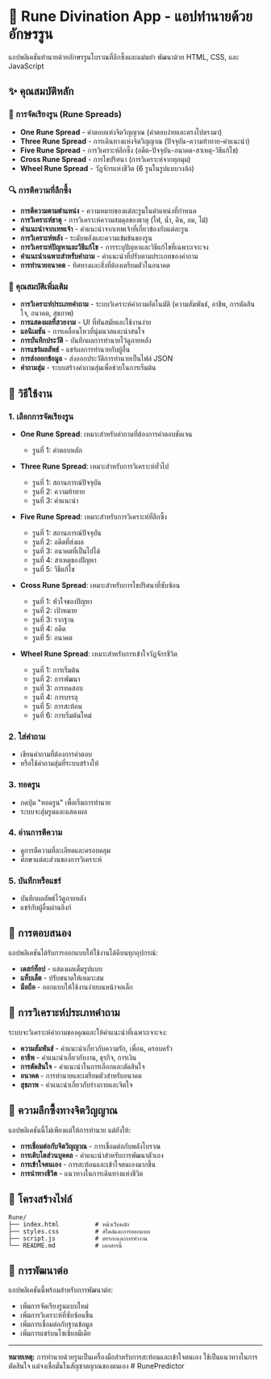 # 🔮 Rune Divination App - แอปทำนายด้วยอักษรรูน

แอปพลิเคชันทำนายด้วยอักษรรูนโบราณที่ลึกซึ้งและแม่นยำ พัฒนาด้วย HTML, CSS, และ JavaScript

## ✨ คุณสมบัติหลัก

### 🎯 การจัดเรียงรูน (Rune Spreads)
- **One Rune Spread** - คำตอบแห่งจิตวิญญาณ (คำตอบง่ายและตรงไปตรงมา)
- **Three Rune Spread** - การเดินทางแห่งจิตวิญญาณ (ปัจจุบัน-ความท้าทาย-คำแนะนำ)
- **Five Rune Spread** - การวิเคราะห์ลึกซึ้ง (อดีต-ปัจจุบัน-อนาคต-สาเหตุ-วิธีแก้ไข)
- **Cross Rune Spread** - การไขปริศนา (การวิเคราะห์จากทุกมุม)
- **Wheel Rune Spread** - วัฏจักรแห่งชีวิต (6 รูนในรูปแบบวงล้อ)

### 🔍 การตีความที่ลึกซึ้ง
- **การตีความตามตำแหน่ง** - ความหมายของแต่ละรูนในตำแหน่งที่กำหนด
- **การวิเคราะห์ธาตุ** - การวิเคราะห์ความสมดุลของธาตุ (ไฟ, น้ำ, ดิน, ลม, ไม้)
- **คำแนะนำจากเทพเจ้า** - คำแนะนำจากเทพเจ้าที่เกี่ยวข้องกับแต่ละรูน
- **การวิเคราะห์พลัง** - ระดับพลังและความเข้มข้นของรูน
- **การวิเคราะห์ปัญหาและวิธีแก้ไข** - การระบุปัญหาและวิธีแก้ไขที่เฉพาะเจาะจง
- **คำแนะนำเฉพาะสำหรับคำถาม** - คำแนะนำที่ปรับตามประเภทของคำถาม
- **การทำนายอนาคต** - ทิศทางและสิ่งที่ต้องเตรียมตัวในอนาคต

### 🎨 คุณสมบัติเพิ่มเติม
- **การวิเคราะห์ประเภทคำถาม** - ระบบวิเคราะห์คำถามอัตโนมัติ (ความสัมพันธ์, อาชีพ, การตัดสินใจ, อนาคต, สุขภาพ)
- **การแสดงผลที่สวยงาม** - UI ที่ทันสมัยและใช้งานง่าย
- **แอนิเมชัน** - การเคลื่อนไหวที่นุ่มนวลและน่าสนใจ
- **การบันทึกประวัติ** - บันทึกผลการทำนายไว้ดูภายหลัง
- **การแชร์ผลลัพธ์** - แชร์ผลการทำนายกับผู้อื่น
- **การส่งออกข้อมูล** - ส่งออกประวัติการทำนายเป็นไฟล์ JSON
- **คำถามสุ่ม** - ระบบสร้างคำถามสุ่มเพื่อช่วยในการเริ่มต้น

## 🚀 วิธีใช้งาน

### 1. เลือกการจัดเรียงรูน
- **One Rune Spread**: เหมาะสำหรับคำถามที่ต้องการคำตอบชัดเจน
  - รูนที่ 1: คำตอบหลัก

- **Three Rune Spread**: เหมาะสำหรับการวิเคราะห์ทั่วไป
  - รูนที่ 1: สถานการณ์ปัจจุบัน
  - รูนที่ 2: ความท้าทาย
  - รูนที่ 3: คำแนะนำ

- **Five Rune Spread**: เหมาะสำหรับการวิเคราะห์ที่ลึกซึ้ง
  - รูนที่ 1: สถานการณ์ปัจจุบัน
  - รูนที่ 2: อดีตที่ส่งผล
  - รูนที่ 3: อนาคตที่เป็นไปได้
  - รูนที่ 4: สาเหตุของปัญหา
  - รูนที่ 5: วิธีแก้ไข

- **Cross Rune Spread**: เหมาะสำหรับการไขปริศนาที่ซับซ้อน
  - รูนที่ 1: หัวใจของปัญหา
  - รูนที่ 2: เป้าหมาย
  - รูนที่ 3: รากฐาน
  - รูนที่ 4: อดีต
  - รูนที่ 5: อนาคต

- **Wheel Rune Spread**: เหมาะสำหรับการเข้าใจวัฏจักรชีวิต
  - รูนที่ 1: การเริ่มต้น
  - รูนที่ 2: การพัฒนา
  - รูนที่ 3: การทดสอบ
  - รูนที่ 4: การบรรลุ
  - รูนที่ 5: การสะท้อน
  - รูนที่ 6: การเริ่มต้นใหม่

### 2. ใส่คำถาม
- เขียนคำถามที่ต้องการคำตอบ
- หรือใช้คำถามสุ่มที่ระบบสร้างให้

### 3. ทอดรูน
- กดปุ่ม "ทอดรูน" เพื่อเริ่มการทำนาย
- ระบบจะสุ่มรูนและแสดงผล

### 4. อ่านการตีความ
- ดูการตีความที่ละเอียดและครอบคลุม
- ศึกษาแต่ละส่วนของการวิเคราะห์

### 5. บันทึกหรือแชร์
- บันทึกผลลัพธ์ไว้ดูภายหลัง
- แชร์กับผู้อื่นผ่านลิงก์

## 📱 การตอบสนอง

แอปพลิเคชันได้รับการออกแบบให้ใช้งานได้ดีบนทุกอุปกรณ์:
- **เดสก์ท็อป** - แสดงผลเต็มรูปแบบ
- **แท็บเล็ต** - ปรับขนาดให้เหมาะสม
- **มือถือ** - ออกแบบให้ใช้งานง่ายบนหน้าจอเล็ก

## 🎯 การวิเคราะห์ประเภทคำถาม

ระบบจะวิเคราะห์คำถามของคุณและให้คำแนะนำที่เฉพาะเจาะจง:

- **ความสัมพันธ์** - คำแนะนำเกี่ยวกับความรัก, เพื่อน, ครอบครัว
- **อาชีพ** - คำแนะนำเกี่ยวกับงาน, ธุรกิจ, การเงิน
- **การตัดสินใจ** - คำแนะนำในการเลือกและตัดสินใจ
- **อนาคต** - การทำนายและเตรียมตัวสำหรับอนาคต
- **สุขภาพ** - คำแนะนำเกี่ยวกับร่างกายและจิตใจ

## 🔮 ความลึกซึ้งทางจิตวิญญาณ

แอปพลิเคชันนี้ไม่เพียงแต่ให้การทำนาย แต่ยังให้:
- **การเชื่อมต่อกับจิตวิญญาณ** - การเชื่อมต่อกับพลังโบราณ
- **การเติบโตส่วนบุคคล** - คำแนะนำสำหรับการพัฒนาตัวเอง
- **การเข้าใจตนเอง** - การสะท้อนและเข้าใจตนเองมากขึ้น
- **การนำทางชีวิต** - แนวทางในการเดินทางแห่งชีวิต

## 📁 โครงสร้างไฟล์

```
Rune/
├── index.html          # หน้าเว็บหลัก
├── styles.css          # สไตล์และการออกแบบ
├── script.js           # ตรรกะและการทำงาน
└── README.md           # เอกสารนี้
```

## 🌟 การพัฒนาต่อ

แอปพลิเคชันนี้พร้อมสำหรับการพัฒนาต่อ:
- เพิ่มการจัดเรียงรูนแบบใหม่
- เพิ่มการวิเคราะห์ที่ซับซ้อนขึ้น
- เพิ่มการเชื่อมต่อกับฐานข้อมูล
- เพิ่มการแชร์บนโซเชียลมีเดีย

---

**หมายเหตุ:** การทำนายด้วยรูนเป็นเครื่องมือสำหรับการสะท้อนและเข้าใจตนเอง ใช้เป็นแนวทางในการตัดสินใจ แต่จงเชื่อมั่นในสัญชาตญาณของตนเอง #   R u n e P r e d i c t o r  
 